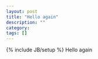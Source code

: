 ```yaml
---
layout: post
title: "Hello again"
description: ""
category: 
tags: []
---
```

{% include JB/setup %}
Hello again
